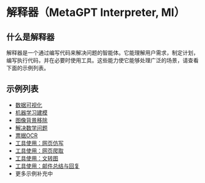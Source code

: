 # 解释器（MetaGPT Interpreter, MI）

## 什么是解释器

解释器是一个通过编写代码来解决问题的智能体。它能理解用户需求，制定计划，编写执行代码，并在必要时使用工具。这些能力使它能够处理广泛的场景，请查看下面的示例列表。

## 示例列表

- [数据可视化](./data_visualization.md)
- [机器学习建模](./machine_learning.md)
- [图像背景移除](./image_removebg.md)
- [解决数学问题](./solve_mathematical_problems.md)
- [票据OCR](./ocr_receipt.md)
- [工具使用：网页仿写](./imitate_webpage.md)
- [工具使用：网页爬取](./crawl_webpage.md)
- [工具使用：文转图](./text2image.md)
- [工具使用：邮件总结与回复](./email_summary.md)
- 更多示例补充中
